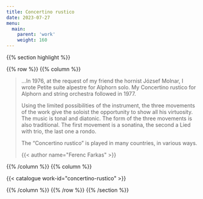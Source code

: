```yaml
---
title: Concertino rustico
date: 2023-07-27
menu:
  main:
    parent: 'work'
    weight: 160
---
```


{{% section highlight %}}

{{% row %}}
{{% column %}}

> ...In 1976, at the request of my friend the hornist József Molnar, 
> I wrote Petite suite alpestre for Alphorn solo. My Concertino rustico 
> for Alphorn and string orchestra followed in 1977.
>
> Using the limited possibilities of the instrument, the three movements 
> of the work give the soloist the opportunity to show all his virtuosity. 
> The music is tonal and diatonic. The form of the three movements is also 
> traditional. The first movement is a sonatina, the second a Lied with trio, 
> the last one a rondo.
>
> The “Concertino rustico” is played in many countries, in various ways.
>
> {{< author name="Ferenc Farkas" >}}
>

{{% /column %}}
{{% column %}}


{{< catalogue work-id="concertino-rustico" >}}

{{% /column %}}
{{% /row %}}
{{% /section %}}